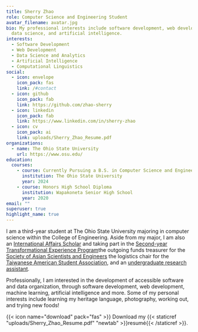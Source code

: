 ```yaml
---
title: Sherry Zhao
role: Computer Science and Engineering Student
avatar_filename: avatar.jpg
bio: My professional interests include software development, web development,
  data science, and artificial intelligence.
interests:
  - Software Development
  - Web Development
  - Data Science and Analytics
  - Artificial Intelligence
  - Computational Linguistics
social:
  - icon: envelope
    icon_pack: fas
    link: /#contact
  - icon: github
    icon_pack: fab
    link: https://github.com/zhao-sherry
  - icon: linkedin
    icon_pack: fab
    link: https://www.linkedin.com/in/sherry-zhao
  - icon: cv
    icon_pack: ai
    link: uploads/Sherry_Zhao_Resume.pdf
organizations:
  - name: The Ohio State University
    url: https://www.osu.edu/
education:
  courses:
    - course: Currently Pursuing a B.S. in Computer Science and Engineering
      institution: The Ohio State University
      year: 2024
    - course: Honors High School Diploma
      institution: Wapakoneta Senior High School
      year: 2020
email: ""
superuser: true
highlight_name: true
---
```

I am a third-year student at The Ohio State University majoring in computer science within the College of Engineering. Aside from my major, I am also an [International Affairs Scholar](https://honors-scholars.osu.edu/scholars/programs/ia) and taking part in the [Second-year Transformational Experience Program](https://step.osu.edu/)the outgoing funds treasurer for the [Society of Asian Scientists and Engineers](https://org.osu.edu/sase/) the logistics chair for the [Taiwanese American Student Association](https://org.osu.edu/tasa/), and an [undergraduate research assistant](https://openva.net/).

Professionally, I am interested in the development of accessible software and data organization, through software development, web development, machine learning, artificial intelligence and more. Some of my personal interests include learning my heritage language, photography, working out, and trying new foods!

{{< icon name="download" pack="fas" >}} Download my {{< staticref "uploads/Sherry_Zhao_Resume.pdf" "newtab" >}}resumé{{< /staticref >}}.